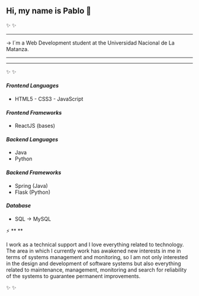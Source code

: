 ## Hi, my name is Pablo 👋
✨   ✨ 

****

-> I´m a Web Development student at the Universidad Nacional de La Matanza.
****
****

✨   ✨ 

#### *Frontend Languages*

- HTML5 - CSS3 - JavaScript

#### *Frontend Frameworks*

- ReactJS (bases)
  
#### *Backend Languages*

- Java
- Python

#### *Backend Frameworks*

- Spring (Java)
- Flask (Python)

#### *Database*

- SQL -> MySQL

⚡ ** **

I work as a technical support and I love everything related to technology. The area in which I currently work has awakened new interests in me in terms of systems management and monitoring, so I am not only interested in the design and development of software systems but also everything related to maintenance, management, monitoring and search for reliability of the systems to guarantee permanent improvements.

✨   ✨ 

